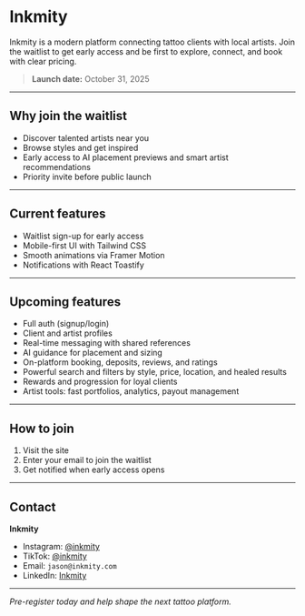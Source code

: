 # Inkmity

Inkmity is a modern platform connecting tattoo clients with local artists. Join the waitlist to get early access and be first to explore, connect, and book with clear pricing.

> **Launch date:** October 31, 2025

---

## Why join the waitlist

- Discover talented artists near you
- Browse styles and get inspired
- Early access to AI placement previews and smart artist recommendations
- Priority invite before public launch

---

## Current features

- Waitlist sign-up for early access
- Mobile-first UI with Tailwind CSS
- Smooth animations via Framer Motion
- Notifications with React Toastify

---

## Upcoming features

- Full auth (signup/login)
- Client and artist profiles
- Real-time messaging with shared references
- AI guidance for placement and sizing
- On-platform booking, deposits, reviews, and ratings
- Powerful search and filters by style, price, location, and healed results
- Rewards and progression for loyal clients
- Artist tools: fast portfolios, analytics, payout management

---

## How to join

1. Visit the site
2. Enter your email to join the waitlist
3. Get notified when early access opens

---

## Contact

**Inkmity**

- Instagram: [@inkmity](https://instagram.com/inkmity)
- TikTok: [@inkmity](https://tiktok.com/@inkmity)
- Email: `jason@inkmity.com`
- LinkedIn: [Inkmity](https://www.linkedin.com/company/inkmity)

---

_Pre-register today and help shape the next tattoo platform._